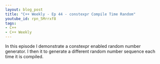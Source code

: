 ```yaml
---
layout: blog_post
title: "C++ Weekly - Ep 44 - constexpr Compile Time Random"
youtube_id: rpn_5Mrrxf8
tags:
- C++
- C++ Weekly
---
```


In this episode I demonstrate a constexpr enabled random number generator. I then it to generate a different random number sequence each time it is compiled.
